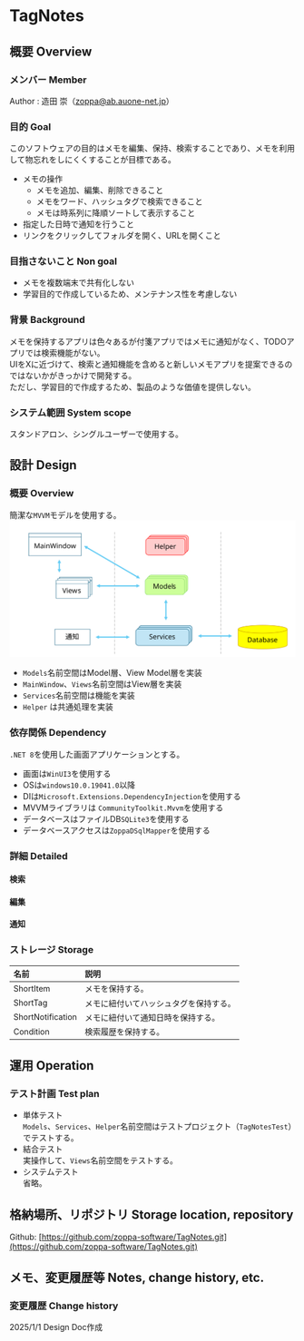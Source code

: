 # TagNotes
## 概要 Overview  
### メンバー Member
Author : 造田 崇（[zoppa@ab.auone-net.jp](mail:zoppa@ab.auone-net.jp)） 
### 目的 Goal
<!-- 
「このソフトウェアの目的はXXXであり、XXXを実現することが目標である。」と記述するのが基本形。
この後の設計で迷ったときに、ここに立ち戻って判断することもあり、できるだけ明確に書いておくことが重要。
-->
このソフトウェアの目的はメモを編集、保持、検索することであり、メモを利用して物忘れをしにくくすることが目標である。  
* メモの操作
  * メモを追加、編集、削除できること
  * メモをワード、ハッシュタグで検索できること
  * メモは時系列に降順ソートして表示すること
* 指定した日時で通知を行うこと
* リンクをクリックしてフォルダを開く、URLを開くこと  
  
### 目指さないこと Non goal
<!--
非機能要件などで、明示的に目標ではないことが選択されているものを記述する。
-->
* メモを複数端末で共有化しない  
* 学習目的で作成しているため、メンテナンス性を考慮しない  
  
### 背景 Background  
<!--
新しいシステムをなぜ構築するか、実際に何が構築されようとしているのかざっくり説明する。
-->
メモを保持するアプリは色々あるが付箋アプリではメモに通知がなく、TODOアプリでは検索機能がない。  
UIをXに近づけて、検索と通知機能を含めると新しいメモアプリを提案できるのではないかがきっかけで開発する。   
ただし、学習目的で作成するため、製品のような価値を提供しない。    
### システム範囲 System scope
<!-- 
システム範囲とは、プロジェクトやシステムがカバーする範囲や制限を指します。具体的には、以下のような項目が含まれます：
対象領域：システムがどの業務や機能をサポートするか
対象外領域：システムが対応しない業務や機能
ユーザー：システムを使用する人々や組織
インターフェース：他のシステムやデータベースとの連携部分
制約条件：システム設計や開発における制約や前提条件
-->
スタンドアロン、シングルユーザーで使用する。
    
## 設計 Design
### 概要 Overview
簡潔な`MVVM`モデルを使用する。  
![svg1](./docres/svg1.svg)  
* `Models`名前空間はModel層、View Model層を実装   
* `MainWindow`、`Views`名前空間はView層を実装  
* `Services`名前空間は機能を実装  
* `Helper` は共通処理を実装   
  
### 依存関係 Dependency  
`.NET 8`を使用した画面アプリケーションとする。  
* 画面は`WinUI3`を使用する
* OSは`windows10.0.19041.0`以降
* DIは`Microsoft.Extensions.DependencyInjection`を使用する
* MVVMライブラリは `CommunityToolkit.Mvvm`を使用する
* データベースはファイルDB`SQLite3`を使用する
* データベースアクセスは`ZoppaDSqlMapper`を使用する

### 詳細 Detailed  
#### 検索
#### 編集
#### 通知

### ストレージ Storage  
<!--
データを保存するシステムでは、保存がいつ、どのような形で発生するのかを議論する必要があります。
ここでも完全なスキーマ定義をコピペするのではなく、やはり設計とのトレードオフに関連する部分に焦点を当てた内容を記載することとしています。
-->
| 名前 | 説明 |
|:-----|:-----|
| ShortItem | メモを保持する。 |
| ShortTag | メモに紐付いてハッシュタグを保持する。 |
| ShortNotification | メモに紐付いて通知日時を保持する。 |
| Condition | 検索履歴を保持する。 |  
  
<!-- ### 使用例 Usage example -->
<!--
ライブラリならばコードを使って、使用例を記述する。
-->
<!-- ### 特殊なアルゴリズム Special algorithm -->
<!--
プロジェクトに特殊なアルゴリズムを含む場合、そのアルゴリズムの説明をする。
疑似コードを使用して説明しても良い。
-->

## 運用 Operation  
<!--### 運用計画 Operation plan -->
<!--
運用に前提条件が必要ならば記述する。
-->
### テスト計画 Test plan
* 単体テスト  
`Models`、`Services`、`Helper`名前空間はテストプロジェクト（`TagNotesTest`）でテストする。  
* 結合テスト  
実操作して、`Views`名前空間をテストする。  
* システムテスト  
省略。  
  
<!-- ## 検証 Verification -->
<!-- ### ソリューションの制約 Solution constraint -->
<!--
Design Docsにおいてソフトウェアの設計へ影響を与える主な要因の1つは、設計するソリューションの制約の度合いです。
解決策が明確に定義されているが、目標を達成するためにその解決策をどのように組み合わせればよい(新規のソリューション同士や既存のシステムに対する拡張等で)のか分からない場合があったとします。
これは変更するのが難しいですし、もし既存のシステムへの拡張をするとなった場合、既存のシステムがレガシーにより特定の制約がかかってしまうというということを指しています。
この場合においてもDesign Docsでは、複数の解決策を列挙していき、想定され得るすべてのトレードオフを考慮して最善の方法を選択することに焦点を当てる必要があります。
-->

<!-- ### 検証した代替案 Validated alternatives -->
<!--
ここでは、検討した結果、推しの設計と同様の結果を達成できる代替の設計を列挙していきます。
それぞれの設計においてのトレードオフとそのトレードオフの結果から推したい設計を選択する際の最終的な決定に繋がったのかに焦点を当て記載します。
最終的に選択されなかったソリューションについては、簡潔に述べて良い。
ただ、選択されたソリューションがプロジェクトの目標と代替のソリューションを考慮して最適である理由を明確に示す必要があることだけが重要です。
-->

<!-- ### 既知の問題 Known issue -->
<!--
システムの既知の問題を記述する。
-->

<!-- ## 横断的な懸念事項 Transversal concerns -->
<!--
ここでは、セキュリティやプライバシー、などの懸念事項が考慮されているのかを示します。
これらの懸念事項が設計にどう影響を与え、どのように対処するのかを説明します。
要があるため)必要があります。
-->

<!-- ## 参考文献 References -->
<!--
参考にした文献を箇条書きで記述する。
-->

## 格納場所、リポジトリ Storage location, repository
<!--
共有フォルダのパス、リポジトリのURLを記述。
-->
Github: [https://github.com/zoppa-software/TagNotes.git](https://github.com/zoppa-software/TagNotes.git)
  
## メモ、変更履歴等 Notes, change history, etc.  
<!--
何でもないメモ、変更履歴、その他を記述する。
-->
<!-- ### メモ Notes -->  
### 変更履歴 Change history   
2025/1/1 Design Doc作成
<!-- ### その他 etc -->